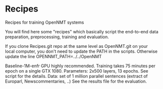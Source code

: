 # Recipes
Recipes for training OpenNMT systems


You will find here some "recipes" which basically script the end-to-end data preparation, preprocessing, training and evaluation.

If you clone Recipes.git repo at the same level as OpenNMT.git on your local computer, you don't need to update the PATH
in the scripts. Otherwise update the line OPENNMT_PATH=../../OpenNMT

Baseline-1M-enfr
GPU highly recommended. Training takes 75 minutes per epoch on a single GTX 1080.
Parameters: 2x500 layers, 13 epochs. See script for the details.
Data: set of 1 million parallel sentences (extract of Europarl, Newscommentaries, ..)
See the results file for the evaluation.


